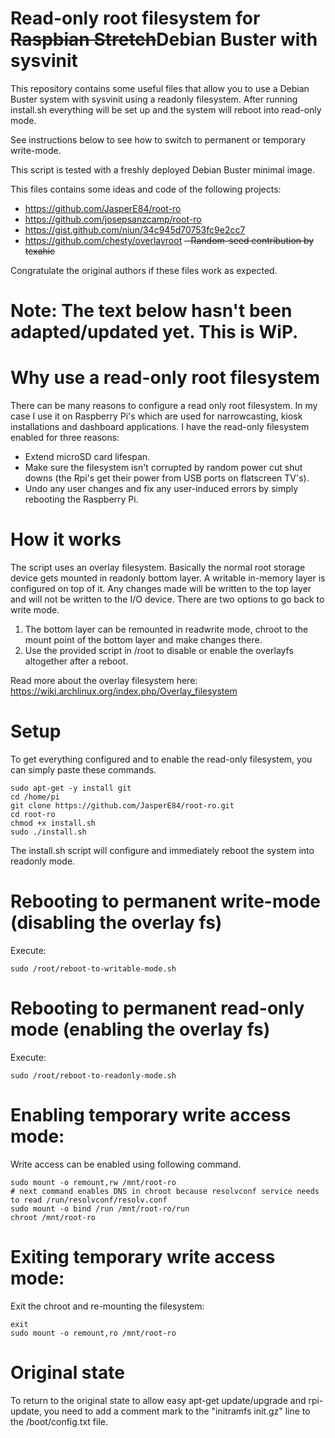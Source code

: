 Read-only root filesystem for ~~Raspbian Stretch~~Debian Buster with sysvinit
=============================================================================
This repository contains some useful files that allow you to use a Debian Buster system with sysvinit using a readonly filesystem.
After running install.sh everything will be set up and the system will reboot into read-only mode.

See instructions below to see how to switch to permanent or temporary write-mode.

This script is tested with a freshly deployed Debian Buster minimal image.

This files contains some ideas and code of the following projects:
- https://github.com/JasperE84/root-ro
- https://github.com/josepsanzcamp/root-ro
- https://gist.github.com/niun/34c945d70753fc9e2cc7
- https://github.com/chesty/overlayroot
~~- Random-seed contribution by texahic~~

Congratulate the original authors if these files work as expected. 

Note: The text below hasn't been adapted/updated yet. This is WiP.
======

Why use a read-only root filesystem
=====
There can be many reasons to configure a read only root filesystem. In my case I use it on Raspberry Pi's which are used for narrowcasting, kiosk installations and dashboard applications. I have the read-only filesystem enabled for three reasons:
- Extend microSD card lifespan.
- Make sure the filesystem isn't corrupted by random power cut shut downs (the Rpi's get their power from USB ports on flatscreen TV's).
- Undo any user changes and fix any user-induced errors by simply rebooting the Raspberry Pi.

How it works
====
The script uses an overlay filesystem. Basically the normal root storage device gets mounted in readonly bottom layer. A writable in-memory layer is configured on top of it. Any changes made will be written to the top layer and will not be written to the I/O device. There are two options to go back to write mode.
1. The bottom layer can be remounted in readwrite mode, chroot to the mount point of the bottom layer and make changes there.
2. Use the provided script in /root to disable or enable the overlayfs altogether after a reboot.

Read more about the overlay filesystem here: https://wiki.archlinux.org/index.php/Overlay_filesystem

Setup
=====
To get everything configured and to enable the read-only filesystem, you can simply paste these commands.
```
sudo apt-get -y install git
cd /home/pi
git clone https://github.com/JasperE84/root-ro.git
cd root-ro
chmod +x install.sh
sudo ./install.sh
```
The install.sh script will configure and immediately reboot the system into readonly mode.

Rebooting to permanent write-mode (disabling the overlay fs)
============
Execute: 
```
sudo /root/reboot-to-writable-mode.sh
```

Rebooting to permanent read-only mode (enabling the overlay fs)
============
Execute: 
```
sudo /root/reboot-to-readonly-mode.sh
```

Enabling temporary write access mode:
============
Write access can be enabled using following command.
```
sudo mount -o remount,rw /mnt/root-ro
# next command enables DNS in chroot because resolvconf service needs to read /run/resolvconf/resolv.conf
sudo mount -o bind /run /mnt/root-ro/run
chroot /mnt/root-ro
```


Exiting temporary write access mode:
===============
Exit the chroot and re-mounting the filesystem:
```
exit
sudo mount -o remount,ro /mnt/root-ro
```

Original state
==============
To return to the original state to allow easy apt-get update/upgrade and rpi-update, you need to add a comment mark to the "initramfs init.gz" line to the /boot/config.txt file.
